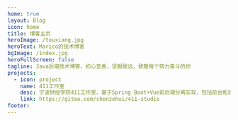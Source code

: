 ```yaml
---
home: true
layout: Blog
icon: home
title: 博客主页
heroImage: /touxiang.jpg
heroText: Marico的技术博客
bgImage: /index.jpg
heroFullScreen: false
tagline: Java后端技术博客，初心至善，坚毅致远，致敬每个努力奋斗的你
projects:
  - icon: project
    name: 411工作室
    desc: 宁波财经学院411工作室，基于Spring Boot+Vue前后端分离实现，包括前台和后台，前台使用thymeleaf作为模板渲染技术，后端采用Spring Security，Redis等
    link: https://gitee.com/shenzehui/411-studio
footer: 
---
```

